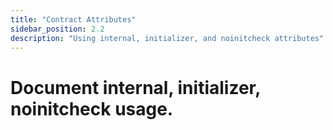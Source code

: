 ```yaml
---
title: "Contract Attributes"
sidebar_position: 2.2
description: "Using internal, initializer, and noinitcheck attributes"
---
```


# Document internal, initializer, noinitcheck usage.
